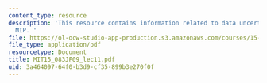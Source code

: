 ```yaml
---
content_type: resource
description: 'This resource contains information related to data uncertainty and robust
  MIP. '
file: https://ol-ocw-studio-app-production.s3.amazonaws.com/courses/15-083j-integer-programming-and-combinatorial-optimization-fall-2009/3a46409764f0b3d9cf35899b3e270f0f_MIT15_083JF09_lec11.pdf
file_type: application/pdf
resourcetype: Document
title: MIT15_083JF09_lec11.pdf
uid: 3a464097-64f0-b3d9-cf35-899b3e270f0f
---
```

